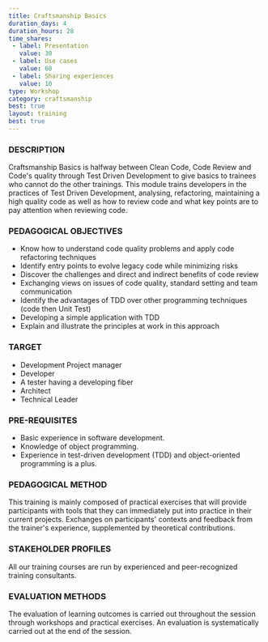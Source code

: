```yaml
---
title: Craftsmanship Basics 
duration_days: 4
duration_hours: 28
time_shares:
 - label: Presentation
   value: 30
 - label: Use cases
   value: 60
 - label: Sharing experiences
   value: 10
type: Workshop
category: craftsmanship
best: true
layout: training
best: true
---
```

### DESCRIPTION
Craftsmanship Basics is halfway between Clean Code, Code Review and Code's quality through Test Driven Development to give basics to trainees who cannot do the other trainings. This module trains developers in the practices of Test Driven Development, analysing, refactoring, maintaining a high quality code as well as how to review code and what key points are to pay attention when reviewing code.

### PEDAGOGICAL OBJECTIVES
* Know how to understand code quality problems and apply code refactoring techniques
* Identify entry points to evolve legacy code while minimizing risks
* Discover the challenges and direct and indirect benefits of code review
* Exchanging views on issues of code quality, standard setting and team communication
* Identify the advantages of TDD over other programming techniques (code then Unit Test)
* Developing a simple application with TDD
* Explain and illustrate the principles at work in this approach



### TARGET
* Development Project manager
* Developer
* A tester having a developing fiber
* Architect
* Technical Leader

### PRE-REQUISITES
* Basic experience in software development.
* Knowledge of object programming.
* Experience in test-driven development (TDD) and object-oriented programming is a plus.

### PEDAGOGICAL METHOD
This training is mainly composed of practical exercises that will provide participants with tools that they can immediately put into practice in their current projects. 
Exchanges on participants' contexts and feedback from the trainer's experience, supplemented by theoretical contributions.

### STAKEHOLDER PROFILES
All our training courses are run by experienced and peer-recognized training consultants.

### EVALUATION METHODS
The evaluation of learning outcomes is carried out throughout the session through workshops and practical exercises. An evaluation is systematically carried out at the end of the session.

